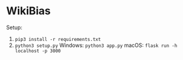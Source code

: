 # WikiBias

Setup: 
1. `pip3 install -r requirements.txt`
2. `python3 setup.py`
Windows: `python3 app.py`
macOS: `flask run -h localhost -p 3000`
